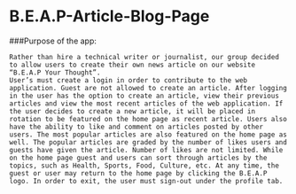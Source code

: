 # B.E.A.P-Article-Blog-Page
###Purpose of the app:

    Rather than hire a technical writer or journalist, our group decided to allow users to create their own news article on our website “B.E.A.P Your Thought”. 
    User’s must create a login in order to contribute to the web application. Guest are not allowed to create an article. After logging in the user has the option to create an article, view their previous articles and view the most recent articles of the web application. If the user decides to create a new article, it will be placed in rotation to be featured on the home page as recent article. Users also have the ability to like and comment on articles posted by other users. The most popular articles are also featured on the home page as well. The popular articles are graded by the number of likes users and guests have given the article. Number of likes are not limited. While on the home page guest and users can sort through articles by the topics, such as Health, Sports, Food, Culture, etc. At any time, the guest or user may return to the home page by clicking the B.E.A.P logo. In order to exit, the user must sign-out under the profile tab. 

    
